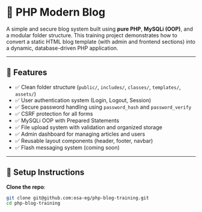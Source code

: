 # 📰 PHP Modern Blog

A simple and secure blog system built using **pure PHP**, **MySQLi (OOP)**, and a modular folder structure. This training project demonstrates how to convert a static HTML blog template (with admin and frontend sections) into a dynamic, database-driven PHP application.

---

## 🚀 Features

- ✅ Clean folder structure (`public/`, `includes/`, `classes/`, `templates/`, `assets/`)
- ✅ User authentication system (Login, Logout, Session)
- ✅ Secure password handling using `password_hash` and `password_verify`
- ✅ CSRF protection for all forms
- ✅ MySQLi OOP with Prepared Statements
- ✅ File upload system with validation and organized storage
- ✅ Admin dashboard for managing articles and users
- ✅ Reusable layout components (header, footer, navbar)
- ✅ Flash messaging system (coming soon)


---

## 🔧 Setup Instructions

**Clone the repo**:
   ```bash
   git clone git@github.com:osa-eg/php-blog-training.git
   cd php-blog-training
   ```

